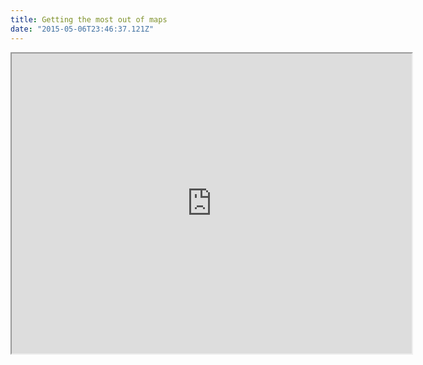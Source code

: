 ```yaml
---
title: Getting the most out of maps
date: "2015-05-06T23:46:37.121Z"
---
```


<iframe
src="https://www.google.com/maps/d/u/0/embed?mid=121rT2ATehwamu4vC38sy-HFN5jNmusjg"
width="640" height="480"></iframe>
